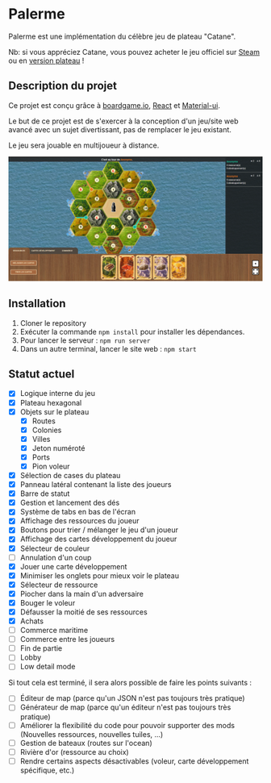 # Palerme

Palerme est une implémentation du célèbre jeu de plateau "Catane". 

Nb: si vous appréciez Catane, vous pouvez acheter le jeu officiel sur [Steam](https://store.steampowered.com/app/544730/Catan_Universe/) ou en [version plateau](https://www.catan.com/board-games) !

## Description du projet

Ce projet est conçu grâce à [boardgame.io](https://boardgame.io), [React](https://reactjs.org/) et [Material-ui](https://material-ui.com/).

Le but de ce projet est de s'exercer à la conception d'un jeu/site web avancé avec un sujet divertissant, pas de remplacer le jeu existant.

Le jeu sera jouable en multijoueur à distance.

![](public/preview.png)

## Installation

1. Cloner le repository
3. Exécuter la commande `npm install` pour installer les dépendances.
4. Pour lancer le serveur :  ``npm run server``
5. Dans un autre terminal, lancer le site web : `npm start`

## Statut actuel

- [x] Logique interne du jeu
- [x] Plateau hexagonal
- [x] Objets sur le plateau
  - [x] Routes
  - [x] Colonies
  - [x] Villes
  - [x] Jeton numéroté
  - [x] Ports
  - [x] Pion voleur
- [x] Sélection de cases du plateau
- [x] Panneau latéral contenant la liste des joueurs
- [x] Barre de statut
- [x] Gestion et lancement des dés
- [x] Système de tabs en bas de l'écran
- [x] Affichage des ressources du joueur
- [x] Boutons pour trier / mélanger le jeu d'un joueur
- [x] Affichage des cartes développement du joueur
- [x] Sélecteur de couleur
- [ ] Annulation d'un coup
- [x] Jouer une carte développement
- [x] Minimiser les onglets pour mieux voir le plateau
- [x] Sélecteur de ressource
- [x] Piocher dans la main d'un adversaire
- [x] Bouger le voleur
- [x] Défausser la moitié de ses ressources
- [x] Achats
- [ ] Commerce maritime
- [ ] Commerce entre les joueurs
- [ ] Fin de partie
- [ ] Lobby
- [ ] Low detail mode

Si tout cela est terminé, il sera alors possible de faire les points suivants :

- [ ] Éditeur de map (parce qu'un JSON n'est pas toujours très pratique)
- [ ] Générateur de map (parce qu'un éditeur n'est pas toujours très pratique)
- [ ] Améliorer la flexibilité du code pour pouvoir supporter des mods (Nouvelles ressources, nouvelles tuiles, ...)
- [ ] Gestion de bateaux (routes sur l'ocean)
- [ ] Rivière d'or (ressource au choix)
- [ ] Rendre certains aspects désactivables (voleur, carte développement spécifique, etc.)